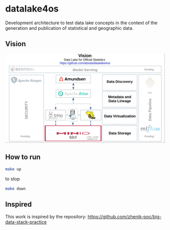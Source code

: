 # datalake4os
Development architecture to test data lake concepts in the context of the generation and publication of statistical and geographic data.

## Vision
![img](./img/datalake4os.jpg)

## How to run 
```bash
make up
```

to stop
```bash
make down
```
## Inspired
This work is inspired by the repository: https://github.com/zhenik-poc/big-data-stack-practice